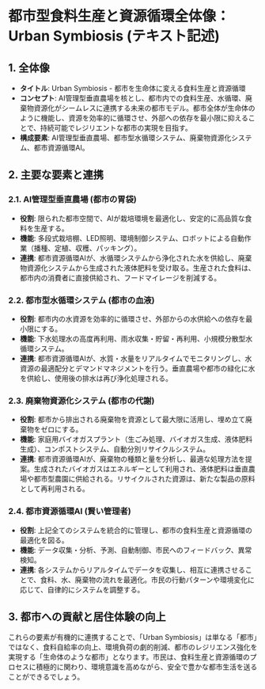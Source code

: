 # 都市型食料生産と資源循環全体像：Urban Symbiosis (テキスト記述)

## 1. 全体像
- **タイトル**: Urban Symbiosis - 都市を生命体に変える食料生産と資源循環
- **コンセプト**: AI管理型垂直農場を核とし、都市内での食料生産、水循環、廃棄物資源化がシームレスに連携する未来の都市モデル。都市全体が生命体のように機能し、資源を効率的に循環させ、外部への依存を最小限に抑えることで、持続可能でレジリエントな都市の実現を目指す。
- **構成要素**: AI管理型垂直農場、都市型水循環システム、廃棄物資源化システム、都市資源循環AI。

## 2. 主要な要素と連携

### 2.1. AI管理型垂直農場 (都市の胃袋)
- **役割**: 限られた都市空間で、AIが栽培環境を最適化し、安定的に高品質な食料を生産する。
- **機能**: 多段式栽培棚、LED照明、環境制御システム、ロボットによる自動作業（播種、定植、収穫、パッキング）。
- **連携**: 都市資源循環AIが、水循環システムから浄化された水を供給し、廃棄物資源化システムから生成された液体肥料を受け取る。生産された食料は、都市内の消費者に直接供給され、フードマイレージを削減する。

### 2.2. 都市型水循環システム (都市の血液)
- **役割**: 都市内の水資源を効率的に循環させ、外部からの水供給への依存を最小限にする。
- **機能**: 下水処理水の高度再利用、雨水収集・貯留・再利用、小規模分散型水循環システム。
- **連携**: 都市資源循環AIが、水質・水量をリアルタイムでモニタリングし、水資源の最適配分とデマンドマネジメントを行う。垂直農場や都市の緑化に水を供給し、使用後の排水は再び浄化処理される。

### 2.3. 廃棄物資源化システム (都市の代謝)
- **役割**: 都市から排出される廃棄物を資源として最大限に活用し、埋め立て廃棄物をゼロにする。
- **機能**: 家庭用バイオガスプラント（生ごみ処理、バイオガス生成、液体肥料生成）、コンポストシステム、自動分別リサイクルシステム。
- **連携**: 都市資源循環AIが、廃棄物の種類と量を分析し、最適な処理方法を提案。生成されたバイオガスはエネルギーとして利用され、液体肥料は垂直農場や都市型農園に供給される。リサイクルされた資源は、新たな製品の原料として再利用される。

### 2.4. 都市資源循環AI (賢い管理者)
- **役割**: 上記全てのシステムを統合的に管理し、都市の食料生産と資源循環の最適化を図る。
- **機能**: データ収集・分析、予測、自動制御、市民へのフィードバック、異常検知。
- **連携**: 各システムからリアルタイムでデータを収集し、相互に連携させることで、食料、水、廃棄物の流れを最適化。市民の行動パターンや環境変化に応じて、自律的にシステムを調整する。

## 3. 都市への貢献と居住体験の向上

これらの要素が有機的に連携することで、「Urban Symbiosis」は単なる「都市」ではなく、食料自給率の向上、環境負荷の劇的削減、都市のレジリエンス強化を実現する「生命体のような都市」となります。市民は、食料生産と資源循環のプロセスに積極的に関わり、環境意識を高めながら、安全で豊かな都市生活を送ることができるでしょう。